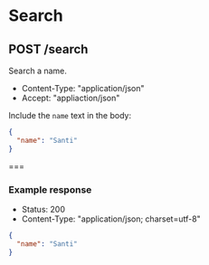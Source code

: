 # Search

## POST /search

Search a name.

* Content-Type: "application/json"
* Accept: "appliaction/json"

Include the `name` text in the body:

```json
{
  "name": "Santi"
}
```

===

### Example response

* Status: 200
* Content-Type: "application/json; charset=utf-8"

```json
{
  "name": "Santi"
}
```

